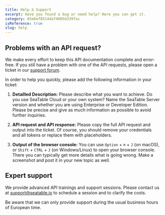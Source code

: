 ```yaml
---
title: Help & Support
excerpt: Have you found a bug or need help? Here you can get it.
category: 65e6ef8514da74005d339fac
isReference: true
slug: help
---
```


<style>
.markdown-body {
	--markdown-title-marginTop: 2em;
}
</style>

## Problems with an API request?

We make every effort to keep this API documentation complete and error-free. If you still have a problem with one of the API requests, please open a ticket in our [support forum](https://forum.seatable.io).

In order to help you quickly, please add the following information in your ticket:

1. **Detailled Description:**
   Please describe what you want to achieve. Do you use SeaTable Cloud or your own system? Name the SeaTable Server version and whether you are using Enterprise or Developer Edition. Please be precise and give as much information as possible to avoid further inquiries.

1. **API request and API response:**
   Please copy the full API request and output into the ticket. Of course, you should remove your credentials and all tokens or replace them with placeholders.

1. **Output of the browser console:**
   You can use `Option` + `⌘` + `J` (on macOS), or `Shift` + `CTRL` + `J` (on Windows/Linux) to open your browser console. There you can typically get more details what is going wrong. Make a screenshot and post it in your new topic as well.

## Expert support

We provide advanced API trainings and support sessions. Please contact us at [support@seatable.io](mailto:support@seatable.io) to schedule a session and to clarify the costs.

Be aware that we can only provide support during the usual business hours of European time.
